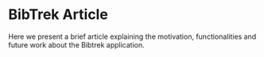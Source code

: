 # BibTrek Article

Here we present a brief article explaining the motivation, functionalities and future work about the Bibtrek application.
